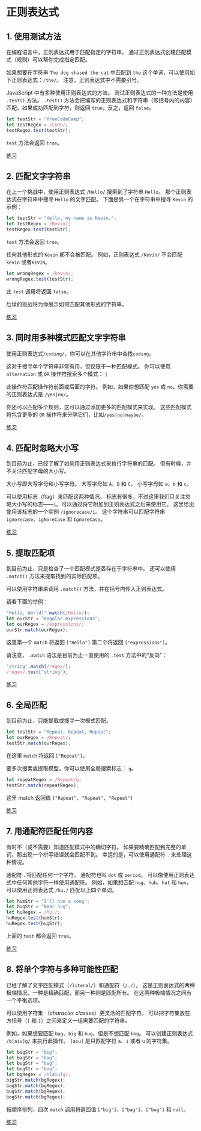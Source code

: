 # 正则表达式

## 1. 使用测试方法

在编程语言中，正则表达式用于匹配指定的字符串。 通过正则表达式创建匹配模式（规则）可以帮你完成指定匹配。

如果想要在字符串 `The dog chased the cat` 中匹配到 `the` 这个单词，可以使用如下正则表达式：`/the/`。 注意，正则表达式中不需要引号。

JavaScript 中有多种使用正则表达式的方法。 测试正则表达式的一种方法是使用 `.test()` 方法。 `.test()`
方法会把编写的正则表达式和字符串（即括号内的内容）匹配，如果成功匹配到字符，则返回 `true`，反之，返回 `false`。

```javascript
let testStr = "freeCodeCamp";
let testRegex = /Code/;
testRegex.test(testStr);
```

`test` 方法会返回 `true`。

[练习](./testMethods.js)

## 2. 匹配文字字符串

在上一个挑战中，使用正则表达式 `/Hello/` 搜索到了字符串 `Hello`。 那个正则表达式在字符串中搜寻 `Hello` 的文字匹配。
下面是另一个在字符串中搜寻 `Kevin` 的示例：

```javascript
let testStr = "Hello, my name is Kevin.";
let testRegex = /Kevin/;
testRegex.test(testStr);
```

`test` 方法会返回 `true`。

任何其他形式的 `Kevin` 都不会被匹配。 例如，正则表达式 `/Kevin/` 不会匹配 `kevin` 或者`KEVIN`。

```javascript
let wrongRegex = /kevin/;
wrongRegex.test(testStr);
```

此 `test` 调用将返回 `false`。

后续的挑战将为你展示如何匹配其他形式的字符串。

[练习](./stringMatcher.js)

## 3. 同时用多种模式匹配文字字符串

使用正则表达式`/coding/`，你可以在其他字符串中查找`coding`。

这对于搜寻单个字符串非常有用，但仅限于一种匹配模式。 你可以使用 `alternation` 或 `OR` 操作符搜索多个模式： `|`

此操作符匹配操作符前面或后面的字符。 例如，如果你想匹配 `yes` 或 `no`，你需要的正则表达式是 `/yes|no/`。

你还可以匹配多个规则，这可以通过添加更多的匹配模式来实现。 这些匹配模式将包含更多的 `OR`
操作符来分隔它们，比如`/yes|no|maybe/`。

[练习](./multiModeTextMatcher.js)

## 4. 匹配时忽略大小写

到目前为止，已经了解了如何用正则表达式来执行字符串的匹配。 但有时候，并不关注匹配字母的大小写。

大小写即大写字母和小写字母。 大写字母如 `A`、`B` 和 `C`。 小写字母如 `a`、`b` 和 `c`。

可以使用标志（flag）来匹配这两种情况。 标志有很多，不过这里我们只关注忽略大小写的标志——`i`。可以通过将它附加到正则表达式之后来使用它。
这里给出使用该标志的一个实例 `/ignorecase/i`。 这个字符串可以匹配字符串 `ignorecase`、`igNoreCase` 和 `IgnoreCase`。

[练习](./caseInsensitiveMatcher.js)

## 5. 提取匹配项

到目前为止，只是检查了一个匹配模式是否存在于字符串中。 还可以使用 `.match()` 方法来提取找到的实际匹配项。

可以使用字符串来调用 `.match()` 方法，并在括号内传入正则表达式。

请看下面的举例：

```javascript
"Hello, World!".match(/Hello/);
let ourStr = "Regular expressions";
let ourRegex = /expressions/;
ourStr.match(ourRegex);
```

这里第一个 `match` 将返回 `["Hello"]` 第二个将返回 `["expressions"]`。

请注意， `.match` 语法是目前为止一直使用的 `.test` 方法中的“反向”：

```javascript
'string'.match(/regex/);
/regex/.test('string');
```

[练习](./extractMatches.js)

## 6. 全局匹配

到目前为止，只能提取或搜寻一次模式匹配。

```javascript
let testStr = "Repeat, Repeat, Repeat";
let ourRegex = /Repeat/;
testStr.match(ourRegex);
```

在这里 `match` 将返回 `["Repeat"]`。

要多次搜索或提取模型，你可以使用全局搜索标志： `g`。

```javascript
let repeatRegex = /Repeat/g;
testStr.match(repeatRegex);
```

这里 match 返回值 `["Repeat", "Repeat", "Repeat"]`

[练习](./globalMatching.js)

## 7. 用通配符匹配任何内容

有时不（或不需要）知道匹配模式中的确切字符。 如果要精确匹配到完整的单词，那出现一个拼写错误就会匹配不到。
幸运的是，可以使用通配符 `.` 来处理这种情况。

通配符 . 将匹配任何一个字符。 通配符也叫 `dot` 或 `period`。 可以像使用正则表达式中任何其他字符一样使用通配符。
例如，如果想匹配 `hug`、`huh`、`hut` 和 `hum`，可以使用正则表达式 `/hu./` 匹配以上四个单词。

```javascript
let humStr = "I'll hum a song";
let hugStr = "Bear hug";
let huRegex = /hu./;
huRegex.test(humStr);
huRegex.test(hugStr);
```

上面的 `test` 都会返回 `true`。

[练习](./wildcardMatching.js)

## 8. 将单个字符与多种可能性匹配

已经了解了文字匹配模式（`/literal/`）和通配符（`/./`）。 这是正则表达式的两种极端情况，一种是精确匹配，而另一种则是匹配所有。
在这两种极端情况之间有一个平衡选项。

可以使用字符集 （_character classes_）更灵活的匹配字符。 可以把字符集放在方括号（`[` 和 `]`）之间来定义一组需要匹配的字符串。

例如，如果想要匹配 `bag`、`big` 和 `bug`，但是不想匹配 `bog`。 可以创建正则表达式 `/b[aiu]g/` 来执行此操作。 `[aiu]`
是只匹配字符 `a`、`i` 或者 `u` 的字符集。

```javascript
let bigStr = "big";
let bagStr = "bag";
let bugStr = "bug";
let bogStr = "bog";
let bgRegex = /b[aiu]g/;
bigStr.match(bgRegex);
bagStr.match(bgRegex);
bugStr.match(bgRegex);
bogStr.match(bgRegex);
```

按顺序排列，四次 `match` 调用将返回值 `["big"]`、`["bag"]`、`["bug"]` 和 `null`。

[练习](./characterMatching.js)